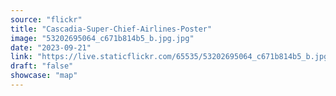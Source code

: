 ```yaml
---
source: "flickr"
title: "Cascadia-Super-Chief-Airlines-Poster"
image: "53202695064_c671b814b5_b.jpg.jpg"
date: "2023-09-21"
link: "https://live.staticflickr.com/65535/53202695064_c671b814b5_b.jpg"
draft: "false"
showcase: "map"
---
```

